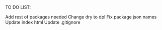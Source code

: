 TO DO LIST:

Add rest of packages needed
Change dry to dpl
Fix package json names
Update index html
Update .gitignore
